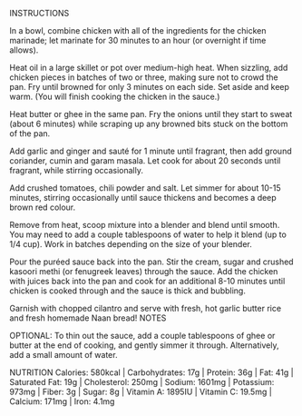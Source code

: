    INSTRUCTIONS

In a bowl, combine chicken with all of the ingredients for the chicken marinade; let marinate for 30 minutes to an hour (or overnight if time allows).

Heat oil in a large skillet or pot over medium-high heat. When sizzling, add chicken pieces in batches of two or three, making sure not to crowd the pan. Fry until browned for only 3 minutes on each side. Set aside and keep warm. (You will finish cooking the chicken in the sauce.)

Heat butter or ghee in the same pan. Fry the onions until they start to sweat (about 6 minutes) while scraping up any browned bits stuck on the bottom of the pan. 

Add garlic and ginger and sauté for 1 minute until fragrant, then add ground coriander, cumin and garam masala. Let cook for about 20 seconds until fragrant, while stirring occasionally.

Add crushed tomatoes, chili powder and salt. Let simmer for about 10-15 minutes, stirring occasionally until sauce thickens and becomes a deep brown red colour.

Remove from heat, scoop mixture into a blender and blend until smooth. You may need to add a couple tablespoons of water to help it blend (up to 1/4 cup). Work in batches depending on the size of your blender.

Pour the puréed sauce back into the pan. Stir the cream, sugar and crushed kasoori methi (or fenugreek leaves) through the sauce. Add the chicken with juices back into the pan and cook for an additional 8-10 minutes until chicken is cooked through and the sauce is thick and bubbling.


Garnish with chopped cilantro and serve with fresh, hot garlic butter rice and fresh homemade Naan bread!
NOTES

OPTIONAL: To thin out the sauce, add a couple tablespoons of ghee or butter at the end of cooking, and gently simmer it through. Alternatively, add a small amount of water.

NUTRITION
Calories: 580kcal | Carbohydrates: 17g | Protein: 36g | Fat: 41g | Saturated Fat: 19g | Cholesterol: 250mg | Sodium: 
1601mg | Potassium: 973mg | Fiber: 3g | Sugar: 8g | Vitamin A: 1895IU | Vitamin C: 19.5mg | Calcium: 171mg | Iron: 4.1mg











